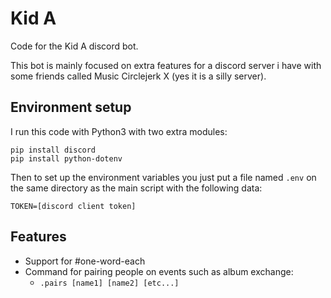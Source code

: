# Kid A

Code for the Kid A discord bot.

This bot is mainly focused on extra features for a discord server i have with some friends called Music Circlejerk X (yes it is a silly server).

## Environment setup

I run this code with Python3 with two extra modules:

```
pip install discord 
pip install python-dotenv
```

Then to set up the environment variables you just put a file named `.env` on the same directory as the main script with the following data:
```
TOKEN=[discord client token]
```

## Features

- Support for #one-word-each
- Command for pairing people on events such as album exchange:
  - `.pairs [name1] [name2] [etc...]` 